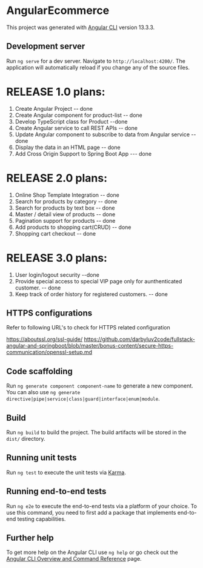 # AngularEcommerce

This project was generated with [Angular CLI](https://github.com/angular/angular-cli) version 13.3.3.

## Development server

Run `ng serve` for a dev server. Navigate to `http://localhost:4200/`. The application will automatically reload if you change any of the source files.

# RELEASE 1.0 plans:

1. Create Angular Project -- done
2. Create Angular component for product-list -- done
3. Develop TypeScript class for Product --done
4. Create Angular service to call REST APIs -- done
5. Update Angular component to subscribe to data from Angular service -- done
6. Display the data in an HTML page -- done
7. Add Cross Origin Support to Spring Boot App --- done

# RELEASE 2.0 plans:

1. Online Shop Template Integration -- done
2. Search for products by category -- done
3. Search for products by text box -- done
4. Master / detail view of products -- done
5. Pagination support for products -- done
6. Add products to shopping cart(CRUD) -- done
7. Shopping cart checkout -- done

# RELEASE 3.0 plans:

1. User login/logout security --done
2. Provide special access to special VIP page only for aunthenticated customer. -- done
3. Keep track of order history for registered customers. -- done

## HTTPS configurations

Refer to following URL's to check for HTTPS related configuration

https://aboutssl.org/ssl-guide/
https://github.com/darbyluv2code/fullstack-angular-and-springboot/blob/master/bonus-content/secure-https-communication/openssl-setup.md

## Code scaffolding

Run `ng generate component component-name` to generate a new component. You can also use `ng generate directive|pipe|service|class|guard|interface|enum|module`.

## Build

Run `ng build` to build the project. The build artifacts will be stored in the `dist/` directory.

## Running unit tests

Run `ng test` to execute the unit tests via [Karma](https://karma-runner.github.io).

## Running end-to-end tests

Run `ng e2e` to execute the end-to-end tests via a platform of your choice. To use this command, you need to first add a package that implements end-to-end testing capabilities.

## Further help

To get more help on the Angular CLI use `ng help` or go check out the [Angular CLI Overview and Command Reference](https://angular.io/cli) page.
